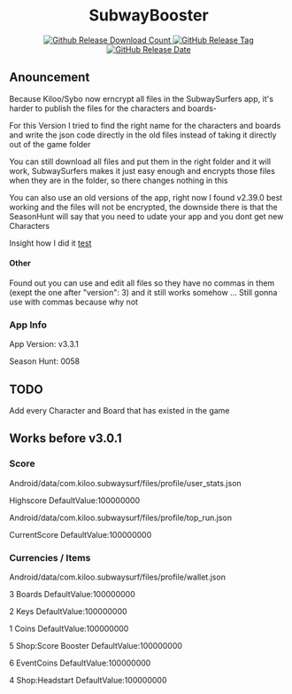 <h1 align="center">SubwayBooster</h1>
<p align="center">
<a href="https://github.com/HerrErde/SubwayBooster/releases/latest">
  <img alt="Github Release Download Count" src="https://img.shields.io/github/downloads/HerrErde/SubwayBooster/latest/total.svg?color=181717&logo=github&style=for-the-badge">
  </a>
  <a href="https://github.com/HerrErde/SubwayBooster/releases/latest">
  <img alt="GitHub Release Tag" src="https://img.shields.io/github/release/HerrErde/SubwayBooster/all.svg?style=for-the-badge&logo=github&logoColor=fafafa&colorA=191b25&colorB=32cb8b">
  </a>
  <a href="https://github.com/HerrErde/SubwayBooster/releases/">
    <img alt="GitHub Release Date" src="https://img.shields.io/github/release-date-pre/HerrErde/SubwayBooster.svg?style=for-the-badge">
  </a>
</p>

## Anouncement
Because Kiloo/Sybo now erncrypt all files in the SubwaySurfers app, it's harder to publish the files for the characters and boards-

For this Version I tried to find the right name for the characters and boards and write the json code directly in the old files instead of taking it directly out of the game folder

You can still download all files and put them in the right folder and it will work, SubwaySurfers makes it just easy enough and encrypts those files when they are in the folder, so there changes nothing in this

You can also use an old versions of the app, right now I found v2.39.0 best working and the files will not be encrypted, the downside there is that the SeasonHunt will say that you need to udate your app and you dont get new Characters 

Insight how I did it [test](Todo/test)

#### Other

Found out you can use and edit all files so they have no commas in them (exept the one after "version": 3) and it still works somehow ...
Still gonna use with commas because why not


### App Info

App Version: v3.3.1

Season Hunt: 0058

## TODO
Add every Character and Board that has existed in the game



## Works before v3.0.1

### Score

Android/data/com.kiloo.subwaysurf/files/profile/user_stats.json

Highscore
DefaultValue:100000000


Android/data/com.kiloo.subwaysurf/files/profile/top_run.json

CurrentScore
DefaultValue:100000000

### Currencies / Items

Android/data/com.kiloo.subwaysurf/files/profile/wallet.json

3 Boards
DefaultValue:100000000

2 Keys
DefaultValue:100000000

1 Coins
DefaultValue:100000000

5 Shop:Score Booster
DefaultValue:100000000

6 EventCoins
DefaultValue:100000000

4 Shop:Headstart
DefaultValue:100000000